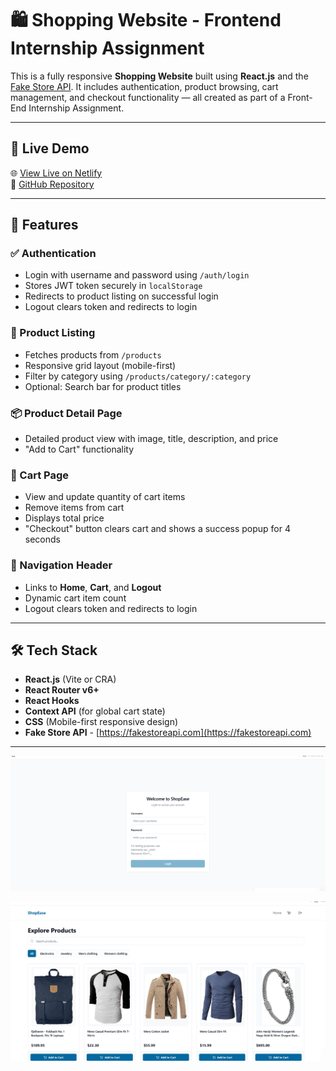 # 🛍️ Shopping Website - Frontend Internship Assignment

This is a fully responsive **Shopping Website** built using **React.js** and the [Fake Store API](https://fakestoreapi.com/). It includes authentication, product browsing, cart management, and checkout functionality — all created as part of a Front-End Internship Assignment.

---

## 🚀 Live Demo

🌐 [View Live on Netlify](https://your-live-link.netlify.app)  
📂 [GitHub Repository](https://github.com/yourusername/shopping-website)

---

## 📌 Features

### ✅ Authentication
- Login with username and password using `/auth/login`
- Stores JWT token securely in `localStorage`
- Redirects to product listing on successful login
- Logout clears token and redirects to login

### 🛒 Product Listing
- Fetches products from `/products`
- Responsive grid layout (mobile-first)
- Filter by category using `/products/category/:category`
- Optional: Search bar for product titles

### 📦 Product Detail Page
- Detailed product view with image, title, description, and price
- "Add to Cart" functionality

### 🧺 Cart Page
- View and update quantity of cart items
- Remove items from cart
- Displays total price
- "Checkout" button clears cart and shows a success popup for 4 seconds

### 🔗 Navigation Header
- Links to **Home**, **Cart**, and **Logout**
- Dynamic cart item count
- Logout clears token and redirects to login

---

## 🛠️ Tech Stack

- **React.js** (Vite or CRA)
- **React Router v6+**
- **React Hooks**
- **Context API** (for global cart state)
- **CSS** (Mobile-first responsive design)
- **Fake Store API** - [https://fakestoreapi.com](https://fakestoreapi.com)

---
![alt text](image-1.png)

![alt text](image.png)